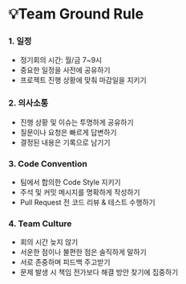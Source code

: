 # 💡Team Ground Rule
### 1. 일정 
- 정기회의 시간: 월/금 7~9시
- 중요한 일정을 사전에 공유하기
- 프로젝트 진행 상황에 맞춰 마감일을 지키기 

### 2. 의사소통 
- 진행 상황 및 이슈는 투명하게 공유하기
- 질문이나 요청은 빠르게 답변하기 
- 결정된 내용은 기록으로 남기기 

### 3. Code Convention
- 팀에서 합의한 Code Style 지키기 
- 주석 및 커밋 메시지를 명확하게 작성하기 
- Pull Request 전 코드 리뷰 & 테스트 수행하기 

### 4. Team Culture
- 회의 시간 늦지 않기
- 서운한 점이나 불편한 점은 솔직하게 말하기
- 서로 존중하며 피드백 주고받기 
- 문제 발생 시 책임 전가보다 해결 방안 찾기에 집중하기 
